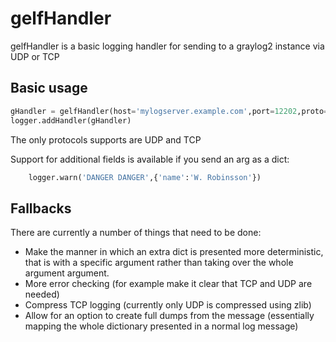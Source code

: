 # gelfHandler

gelfHandler is a basic logging handler for sending to a graylog2 instance via UDP or TCP

## Basic usage

```python
gHandler = gelfHandler(host='mylogserver.example.com',port=12202,proto='UDP')
logger.addHandler(gHandler)
```

The only protocols supports are UDP and TCP

Support for additional fields is available if you send an arg as a dict:

```python
    logger.warn('DANGER DANGER',{'name':'W. Robinsson'})
```

## Fallbacks

There are currently a number of things that need to be done:

* Make the manner in which an extra dict is presented more deterministic, that is with a specific argument rather than taking over the whole argument argument.
* More error checking (for example make it clear that TCP and UDP are needed)
* Compress TCP logging (currently only UDP is compressed using zlib)
* Allow for an option to create full dumps from the message (essentially mapping the whole dictionary presented in a normal log message)



